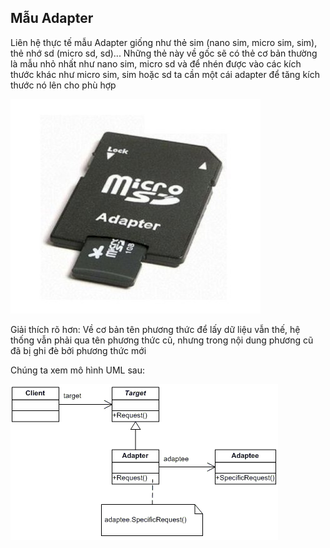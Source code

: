 ﻿## Mẫu Adapter

Liên hệ thực tế mẫu Adapter giống như thẻ sim (nano sim, micro sim, sim), thẻ nhớ sd (micro sd, sd)... 
Những thẻ này về gốc sẽ có thẻ cơ bản thường là mẫu nhỏ nhất như nano sim, micro sd và để nhén được vào các kích thước khác như micro sim, sim hoặc sd ta cần một cái adapter để tăng kích thước nó lên cho phù hợp

![Memory Adapter](images/memoryAdapter.jpg?raw=true "Memory Adapter")

Giải thích rõ hơn: Về cơ bản tên phương thức để lấy dữ liệu vẫn thế, hệ thống vẫn phải qua tên phương thức cũ, nhưng trong nội dung phương cũ đã bị ghi đè bởi phương thức mới 

Chúng ta xem mô hình UML sau:


![UML Adapter](images/umlAdapter.gif?raw=true "UML Adapter")

